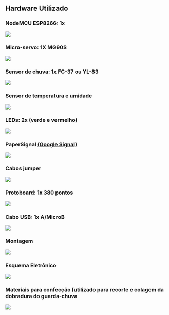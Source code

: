 ## Hardware Utilizado

### **NodeMCU ESP8266: 1x**
![](nodemcu.png)
### **Micro-servo: 1X MG90S**
![](microservo1.png)
### **Sensor de chuva: 1x FC-37 ou YL-83**
![](sensorchuva.png)
### **Sensor de temperatura e umidade**
![](dht22-2.png)
### **LEDs: 2x (verde e vermelho)**
![](leds-4.png)
### **PaperSignal** [(Google Signal)](https://papersignals.withgoogle.com/static/files/umbrella.pdf)
![](papersignals2.jpg)
### **Cabos jumper**
![](conectores1.png)
### **Protoboard: 1x 380 pontos**
![](protoboard1.png)
### **Cabo USB: 1x A/MicroB**
![](cabousb1.png)
### **Montagem**
![](projeto-chove-mas-nao-molha/cmnm-bb.png)
### **Esquema Eletrônico**
![](projeto-chove-mas-nao-molha/cmnm-schem.png)
### **Materiais para confecção (utilizado para recorte e colagem da dobradura do guarda-chuva**
![](materiais.png)
